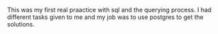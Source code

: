 This was my first real praactice with sql and the querying process. I had different tasks given to me and my job was to use postgres to get the solutions.
